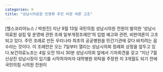 ```yaml
---
categories: h
title: "성남시의료원 민영화 추진 비판 여론 고조"
---
```

[헬스코리아뉴스 / 박원진] 지난 9월 13일 국민의힘 성남시의원 전원이 발의한 ‘성남시의료원 설립 및 운영에 관한 조례 일부개정조례안’의 입법 예고와 관련, 비판여론이 고조되고 있다. 주민 조례로 만든 우리나라 최초의 공공병원을 민간기관에 갖다 바치려는 꼼수라는 것이다. 이 조례안은 오는 7일부터 열리는 성남시의회 정례회 상정을 앞두고 있다.보건의료노조는 4일 오전 10시 30분 성남시의회 앞에서 기자회견을 갖고 “지난 7월 신상진 성남시장이 임기를 시작하자마자 대학병원 위탁을 주장한 지 3개월도 되기 전에 국민의힘 시의원 전원이